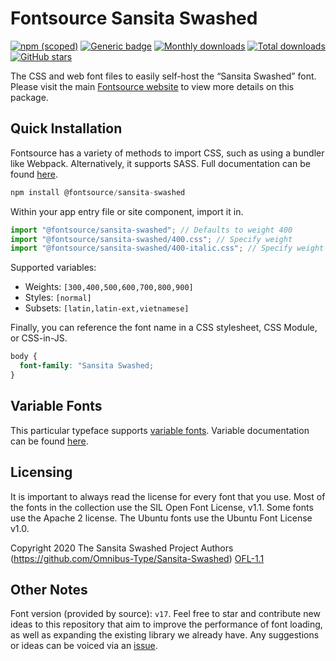 # Fontsource Sansita Swashed

[![npm (scoped)](https://img.shields.io/npm/v/@fontsource/sansita-swashed?color=brightgreen)](https://www.npmjs.com/package/@fontsource/sansita-swashed) [![Generic badge](https://img.shields.io/badge/fontsource-passing-brightgreen)](https://github.com/fontsource/fontsource) [![Monthly downloads](https://badgen.net/npm/dm/@fontsource/sansita-swashed)](https://github.com/fontsource/fontsource) [![Total downloads](https://badgen.net/npm/dt/@fontsource/sansita-swashed)](https://github.com/fontsource/fontsource) [![GitHub stars](https://img.shields.io/github/stars/fontsource/fontsource.svg?style=social&label=Star)](https://github.com/fontsource/fontsource/stargazers)

The CSS and web font files to easily self-host the “Sansita Swashed” font. Please visit the main [Fontsource website](https://fontsource.org/fonts/sansita-swashed) to view more details on this package.

## Quick Installation

Fontsource has a variety of methods to import CSS, such as using a bundler like Webpack. Alternatively, it supports SASS. Full documentation can be found [here](https://fontsource.org/docs/introduction).

```javascript
npm install @fontsource/sansita-swashed
```

Within your app entry file or site component, import it in.

```javascript
import "@fontsource/sansita-swashed"; // Defaults to weight 400
import "@fontsource/sansita-swashed/400.css"; // Specify weight
import "@fontsource/sansita-swashed/400-italic.css"; // Specify weight and style

```

Supported variables:
- Weights: `[300,400,500,600,700,800,900]`
- Styles: `[normal]`
- Subsets: `[latin,latin-ext,vietnamese]`

Finally, you can reference the font name in a CSS stylesheet, CSS Module, or CSS-in-JS.

```css
body {
  font-family: "Sansita Swashed;
}
```

## Variable Fonts

This particular typeface supports [variable fonts](https://developer.mozilla.org/en-US/docs/Web/CSS/CSS_Fonts/Variable_Fonts_Guide).
Variable documentation can be found [here](https://fontsource.org/docs/variable-fonts).

## Licensing
It is important to always read the license for every font that you use.
Most of the fonts in the collection use the SIL Open Font License, v1.1. Some fonts use the Apache 2 license. The Ubuntu fonts use the Ubuntu Font License v1.0.

Copyright 2020 The Sansita Swashed Project Authors (https://github.com/Omnibus-Type/Sansita-Swashed)
[OFL-1.1](http://scripts.sil.org/OFL)

## Other Notes
Font version (provided by source): `v17`.
Feel free to star and contribute new ideas to this repository that aim to improve the performance of font loading, as well as expanding the existing library we already have. Any suggestions or ideas can be voiced via an [issue](https://github.com/fontsource/fontsource/issues).